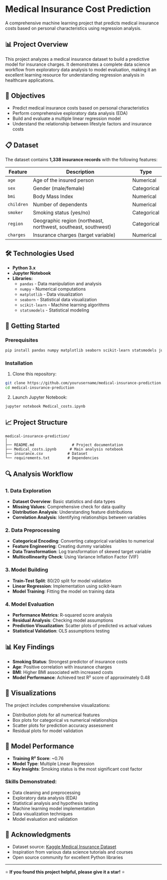 # Medical Insurance Cost Prediction

A comprehensive machine learning project that predicts medical insurance costs based on personal characteristics using regression analysis.

## 📊 Project Overview

This project analyzes a medical insurance dataset to build a predictive model for insurance charges. It demonstrates a complete data science workflow from exploratory data analysis to model evaluation, making it an excellent learning resource for understanding regression analysis in healthcare applications.

## 🎯 Objectives

- Predict medical insurance costs based on personal characteristics
- Perform comprehensive exploratory data analysis (EDA)
- Build and evaluate a multiple linear regression model
- Understand the relationship between lifestyle factors and insurance costs

## 📋 Dataset

The dataset contains **1,338 insurance records** with the following features:

| Feature | Description | Type |
|---------|-------------|------|
| `age` | Age of the insured person | Numerical |
| `sex` | Gender (male/female) | Categorical |
| `bmi` | Body Mass Index | Numerical |
| `children` | Number of dependents | Numerical |
| `smoker` | Smoking status (yes/no) | Categorical |
| `region` | Geographic region (northeast, northwest, southeast, southwest) | Categorical |
| `charges` | Insurance charges (target variable) | Numerical |

## 🛠️ Technologies Used

- **Python 3.x**
- **Jupyter Notebook**
- **Libraries:**
  - `pandas` - Data manipulation and analysis
  - `numpy` - Numerical computations
  - `matplotlib` - Data visualization
  - `seaborn` - Statistical data visualization
  - `scikit-learn` - Machine learning algorithms
  - `statsmodels` - Statistical modeling

## 🚀 Getting Started

### Prerequisites

```bash
pip install pandas numpy matplotlib seaborn scikit-learn statsmodels jupyter
```

### Installation

1. Clone this repository:
```bash
git clone https://github.com/yourusername/medical-insurance-prediction.git
cd medical-insurance-prediction
```

2. Launch Jupyter Notebook:
```bash
jupyter notebook Medical_costs.ipynb
```

## 📈 Project Structure

```
medical-insurance-prediction/
│
├── README.md                 # Project documentation
├── Medical_costs.ipynb      # Main analysis notebook
├── insurance.csv           # Dataset
└── requirements.txt        # Dependencies
```

## 🔍 Analysis Workflow

### 1. Data Exploration
- **Dataset Overview**: Basic statistics and data types
- **Missing Values**: Comprehensive check for data quality
- **Distribution Analysis**: Understanding feature distributions
- **Correlation Analysis**: Identifying relationships between variables

### 2. Data Preprocessing
- **Categorical Encoding**: Converting categorical variables to numerical
- **Feature Engineering**: Creating dummy variables
- **Data Transformation**: Log transformation of skewed target variable
- **Multicollinearity Check**: Using Variance Inflation Factor (VIF)

### 3. Model Building
- **Train-Test Split**: 80/20 split for model validation
- **Linear Regression**: Implementation using scikit-learn
- **Model Training**: Fitting the model on training data

### 4. Model Evaluation
- **Performance Metrics**: R-squared score analysis
- **Residual Analysis**: Checking model assumptions
- **Prediction Visualization**: Scatter plots of predicted vs actual values
- **Statistical Validation**: OLS assumptions testing

## 📊 Key Findings

- **Smoking Status**: Strongest predictor of insurance costs
- **Age**: Positive correlation with insurance charges
- **BMI**: Higher BMI associated with increased costs
- **Model Performance**: Achieved test R² score of approximately 0.48

## 🎨 Visualizations

The project includes comprehensive visualizations:
- Distribution plots for all numerical features
- Box plots for categorical vs numerical relationships
- Scatter plots for prediction accuracy assessment
- Residual plots for model validation

## 🔮 Model Performance

- **Training R² Score**: ~0.76
- **Model Type**: Multiple Linear Regression
- **Key Insights**: Smoking status is the most significant cost factor

### Skills Demonstrated:
- Data cleaning and preprocessing
- Exploratory data analysis (EDA)
- Statistical analysis and hypothesis testing
- Machine learning model implementation
- Data visualization techniques
- Model evaluation and validation

## 🙏 Acknowledgments

- Dataset source: [Kaggle Medical Insurance Dataset](https://www.kaggle.com/)
- Inspiration from various data science tutorials and courses
- Open source community for excellent Python libraries

---


⭐ **If you found this project helpful, please give it a star!** ⭐
